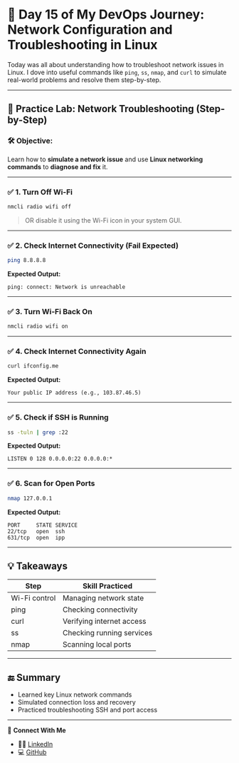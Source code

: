 # 🚀 Day 15 of My DevOps Journey: Network Configuration and Troubleshooting in Linux


Today was all about understanding how to troubleshoot network issues in Linux. I dove into useful commands like `ping`, `ss`, `nmap`, and `curl` to simulate real-world problems and resolve them step-by-step.

---

## 🧪 Practice Lab: Network Troubleshooting (Step-by-Step)

### 🛠️ Objective:
Learn how to **simulate a network issue** and use **Linux networking commands** to **diagnose and fix** it.

---

### ✅ 1. Turn Off Wi-Fi

```bash
nmcli radio wifi off
```
> OR disable it using the Wi-Fi icon in your system GUI.

---

### ✅ 2. Check Internet Connectivity (Fail Expected)

```bash
ping 8.8.8.8
```

**Expected Output:**
```
ping: connect: Network is unreachable
```

---

### ✅ 3. Turn Wi-Fi Back On

```bash
nmcli radio wifi on
```

---

### ✅ 4. Check Internet Connectivity Again

```bash
curl ifconfig.me
```

**Expected Output:**
```
Your public IP address (e.g., 103.87.46.5)
```

---

### ✅ 5. Check if SSH is Running

```bash
ss -tuln | grep :22
```

**Expected Output:**
```
LISTEN 0 128 0.0.0.0:22 0.0.0.0:*  
```

---

### ✅ 6. Scan for Open Ports

```bash
nmap 127.0.0.1
```

**Expected Output:**
```
PORT     STATE SERVICE
22/tcp   open  ssh
631/tcp  open  ipp
```

---

## 💡 Takeaways

| Step | Skill Practiced |
|------|------------------|
| Wi-Fi control | Managing network state |
| ping | Checking connectivity |
| curl | Verifying internet access |
| ss | Checking running services |
| nmap | Scanning local ports |

---

## 🔚 Summary

- Learned key Linux network commands
- Simulated connection loss and recovery
- Practiced troubleshooting SSH and port access

---

🔗 **Connect With Me**
- 🧑‍💼 [LinkedIn](https://linkedin.com/in/ritesh-singh-092b84340)
- 💻 [GitHub](https://github.com/ritesh355)

